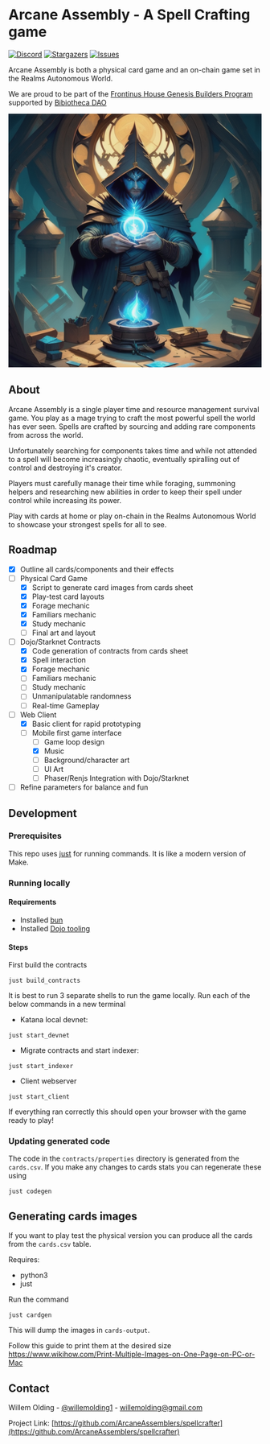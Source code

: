 # Arcane Assembly - A Spell Crafting game
[![Discord][discord-shield]][discord-url]
[![Stargazers][stars-shield]][stars-url]
[![Issues][issues-shield]][issues-url]

Arcane Assembly is both a physical card game and an on-chain game set in the Realms Autonomous World.

We are proud to be part of the [Frontinus House Genesis Builders Program](https://bibliothecadao.notion.site/Frontinus-House-59abea155d2743239cac07f59350a06f) supported by [Bibiotheca DAO](https://bibliothecadao.xyz/)

<p align="middle" float="left">
  <img src="./assets/concept-art.png" width="600"/> 
</p>

## About

Arcane Assembly is a single player time and resource management survival game. You play as a mage trying to craft the most powerful spell the world has ever seen. Spells are crafted by sourcing and adding rare components from across the world. 

Unfortunately searching for components takes time and while not attended to a spell will become increasingly chaotic, eventually spiralling out of control and destroying it's creator.

Players must carefully manage their time while foraging, summoning helpers and researching new abilities in order to keep their spell under control while increasing its power.

Play with cards at home or play on-chain in the Realms Autonomous World to showcase your strongest spells for all to see.

## Roadmap

- [x] Outline all cards/components and their effects
- [ ] Physical Card Game
    - [x] Script to generate card images from cards sheet
    - [x] Play-test card layouts
    - [x] Forage mechanic
    - [x] Familiars mechanic
    - [x] Study mechanic
    - [ ] Final art and layout
- [ ] Dojo/Starknet Contracts
    - [x] Code generation of contracts from cards sheet
    - [x] Spell interaction
    - [x] Forage mechanic
    - [ ] Familiars mechanic
    - [ ] Study mechanic
    - [ ] Unmanipulatable randomness
    - [ ] Real-time Gameplay
- [ ] Web Client
    - [x] Basic client for rapid prototyping
    - [ ] Mobile first game interface
        - [ ] Game loop design
        - [x] Music
        - [ ] Background/character art
        - [ ] UI Art
        - [ ] Phaser/Renjs Integration with Dojo/Starknet
- [ ] Refine parameters for balance and fun
## Development
### Prerequisites

This repo uses [just](https://github.com/casey/just) for running commands. It is like a modern version of Make.

### Running locally

#### Requirements

- Installed [bun](https://bun.sh/)
- Installed [Dojo tooling](https://www.dojoengine.org/en/)

#### Steps

First build the contracts

```shell
just build_contracts
```

It is best to run 3 separate shells to run the game locally. Run each of the below commands in a new terminal

- Katana local devnet:  
```shell
just start_devnet
```

- Migrate contracts and start indexer:  
```shell
just start_indexer
```

- Client webserver  
```shell
just start_client
```

If everything ran correctly this should open your browser with the game ready to play!

### Updating generated code

The code in the `contracts/properties` directory is generated from the `cards.csv`. If you make any changes to cards stats you can regenerate these using

```shell
just codegen
```

## Generating cards images

If you want to play test the physical version you can produce all the cards from the `cards.csv` table.

Requires:
- python3
- just 

Run the command

```shell
just cardgen
```

This will dump the images in `cards-output`.

Follow this guide to print them at the desired size https://www.wikihow.com/Print-Multiple-Images-on-One-Page-on-PC-or-Mac

<!-- CONTACT -->
## Contact

Willem Olding - [@willemolding1](https://twitter.com/willemolding1) - willemolding@gmail.com

Project Link: [https://github.com/ArcaneAssemblers/spellcrafter](https://github.com/ArcaneAssemblers/spellcrafter)

<!-- MARKDOWN LINKS & IMAGES -->
<!-- https://www.markdownguide.org/basic-syntax/#reference-style-links -->
[contributors-shield]: https://img.shields.io/github/contributors/ArcaneAssemblers/spellcrafter.svg?style=for-the-badge
[contributors-url]: https://github.com/ArcaneAssemblers/spellcrafter/graphs/contributors
[forks-shield]: https://img.shields.io/github/forks/ArcaneAssemblers/spellcrafter.svg?style=for-the-badge
[forks-url]: https://github.com/ArcaneAssemblers/spellcrafter/network/members
[stars-shield]: https://img.shields.io/github/stars/ArcaneAssemblers/spellcrafter.svg?style=for-the-badge
[stars-url]: https://github.com/ArcaneAssemblers/spellcrafter/stargazers
[issues-shield]: https://img.shields.io/github/issues/ArcaneAssemblers/spellcrafter.svg?style=for-the-badge
[issues-url]: https://github.com/ArcaneAssemblers/spellcrafter/issues
[license-shield]: https://img.shields.io/github/license/ArcaneAssemblers/spellcrafter.svg?style=for-the-badge
[license-url]: https://github.com/ArcaneAssemblers/spellcrafter/blob/master/LICENSE.txt

[discord-shield]: https://img.shields.io/discord/884211910222970891?style=for-the-badge
[discord-url]: https://discord.com/channels/884211910222970891/1148509088326619218

